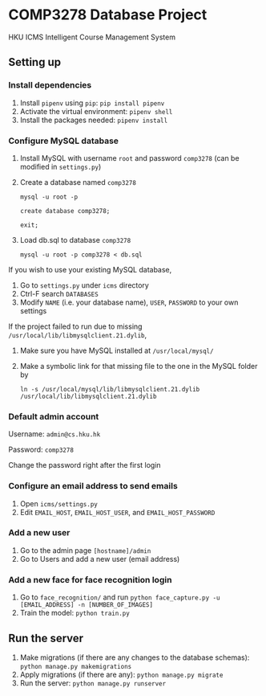 # COMP3278 Database Project

HKU ICMS Intelligent Course Management System

## Setting up
### Install dependencies
1. Install `pipenv` using `pip`: `pip install pipenv`
2. Activate the virtual environment: `pipenv shell`
3. Install the packages needed: `pipenv install`

### Configure MySQL database

1. Install MySQL with username `root` and password `comp3278` (can be modified in `settings.py`)
2. Create a database named `comp3278`

   `mysql -u root -p`

   `create database comp3278;`

   `exit;`

3. Load db.sql to database `comp3278`

   `mysql -u root -p comp3278 < db.sql`

If you wish to use your existing MySQL database,
1. Go to `settings.py` under `icms` directory
2. Ctrl-F search `DATABASES`
3. Modify `NAME` (i.e. your database name), `USER`, `PASSWORD` to your own settings

If the project failed to run due to missing `/usr/local/lib/libmysqlclient.21.dylib`,

1. Make sure you have MySQL installed at `/usr/local/mysql/`
2. Make a symbolic link for that missing file to the one in the MySQL folder by
   
   `ln -s /usr/local/mysql/lib/libmysqlclient.21.dylib /usr/local/lib/libmysqlclient.21.dylib`

### Default admin account
Username: `admin@cs.hku.hk`

Password: `comp3278`

Change the password right after the first login

### Configure an email address to send emails
1. Open `icms/settings.py`
2. Edit `EMAIL_HOST`, `EMAIL_HOST_USER`, and `EMAIL_HOST_PASSWORD`

### Add a new user
1. Go to the admin page `[hostname]/admin`
2. Go to Users and add a new user (email address)

### Add a new face for face recognition login
1. Go to `face_recognition/` and run `python face_capture.py -u [EMAIL_ADDRESS] -n [NUMBER_OF_IMAGES]`
2. Train the model: `python train.py`

## Run the server
1. Make migrations (if there are any changes to the database schemas): `python manage.py makemigrations`
2. Apply migrations (if there are any): `python manage.py migrate`
3. Run the server: `python manage.py runserver`
